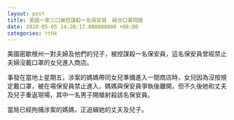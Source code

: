 ```yaml
---
layout: post
title: 美國一家三口被控謀殺一名保安員　疑涉口罩問題
date: 2020-05-05 14:28:17.000000000 +08:00
categories: rthk
---
```


美國密歇根州一對夫婦及他們的兒子，被控謀殺一名保安員，這名保安員曾經禁止夫婦沒戴口罩的女兒進入商店。

事發在當地上星期五，涉案的媽媽帶同女兒準備進入一間商店時，女兒因為沒按規定戴口罩，被在場保安員禁止進入，媽媽與保安員爭執後離開，但不久後她和丈夫及兒子重返現場，其中一名男子開槍射殺該名保安員。

當局已經拘捕涉案的媽媽，正追緝她的丈夫及兒子。
